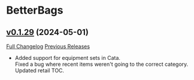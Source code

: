 # BetterBags

## [v0.1.29](https://github.com/Cidan/BetterBags/tree/v0.1.29) (2024-05-01)
[Full Changelog](https://github.com/Cidan/BetterBags/compare/v0.1.28...v0.1.29) [Previous Releases](https://github.com/Cidan/BetterBags/releases)

- Added support for equipment sets in Cata.  
    Fixed a bug where recent items weren't going to the correct category.  
    Updated retail TOC.  
